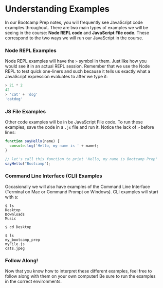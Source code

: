 # Understanding Examples

In our Bootcamp Prep notes, you will frequently see JavaScript code
examples throughout. There are two main types of examples we will be seeing in the course:
**Node REPL code** and **JavaScript File code**. These correspond to the two ways we
will run our JavaScript in the course.

### Node REPL Examples

Node REPL examples will have the `>` symbol in them. Just like how you would see
it in an actual REPL session. Remember that we use the Node REPL to test quick
one-liners and such because it tells us exactly what a JavaScript expression
evaluates to after we type it:

```js
> 21 * 2
42
> 'cat' + 'dog'
'catdog'
```

### JS File Examples

Other code examples will be in be JavaScript File code. To run these
examples, save the code in a `.js` file and run it. Notice the lack of `>`
before lines:

```js
function sayHello(name) {
  console.log('Hello, my name is ' + name);
}

// let's call this function to print 'Hello, my name is Bootcamp Prep'
sayHello("Bootcamp");
```

### Command Line Interface (CLI) Examples
Occasionally we will also have examples of the Command Line Interface (Terminal
on Mac or Command Prompt on Windows). CLI examples will start with `$`:

```
$ ls
Desktop
Downloads
Music

$ cd Desktop

$ ls
my_bootcamp_prep
myFile.js
cats.jpeg
```

### Follow Along!

Now that you know how to interpret these different examples, feel free to
follow along with them on your own computer! Be sure to run the examples in the
correct environments.
